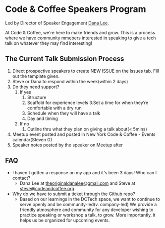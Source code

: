 # Code & Coffee Speakers Program 
Led by Director of Speaker Engagement [Dana Lee](https://www.linkedin.com/in/danalee1/).

At Code & Coffee, we're here to make friends and grow. This is a process where we have community mmebers interested in speaking to give a tech talk on whatever they may find interesting!

## The Current Talk Submission Process
1. Direct prospective speakers to create NEW ISSUE on the Issues tab. Fill out the template given.
2. Steve or Dana to respond within the week(within 2 days)
3. Do they need support? 
    1. If yes
        1. Structure
        2. Scaffold for experience levels
        3.Set a time for when they’re comfortable with a dry run
        4. Schedule when they will have a talk
        5. Day and timing
    2. If no
        1. Outline thru what they plan on giving a talk about(< 5mins)
4. Meetup event posted and posted in New York Code & Coffee - Events calendar(Steven G)
5. Speaker notes posted by the speaker on Meetup after

## FAQ
- I haven't gotten a response on my app and it's been 3 days! Who can I contact?
    - Dana Lee at theoriginaldanalee@gmail.com and Steve at steve@codeandcoffee.org
- Why do we have to submit a ticket through the Github repo?
    - Based on our learnings in the DCTech space, we want to continue to serve openly and be community-led(v. company-led) We provide a friendly atmosphere and community for any developer wishing to practice speaking or workshop a talk, to grow. More importantly, it helps us be organized for upcoming events.
